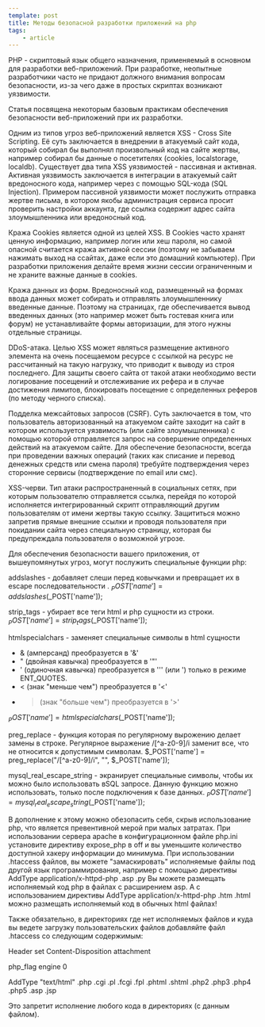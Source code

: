 ```yaml
---
template: post
title: Методы безопасной разработки приложений на php
tags:
    - article
---
```


PHP - скриптовый язык общего назначения, применяемый в основном для разработки веб-приложений. При разработке, неопытные разработчики часто не придают должного внимания вопросам безопасности, из-за чего даже в простых скриптах возникают уязвимости.

Статья посвящена некоторым базовым практикам обеспечения безопасности веб-приложений при их разработки.

Одним из типов угроз веб-приложений является XSS - Cross Site Scripting. Её суть заключается в внедрении в атакуемый сайт кода, который собирал бы выполнял произвольный код на сайте жертвы, например собирал бы данные о посетителях (cookies, localstorage, localdb). Существует два типа XSS уязвимостей - пассивная и активная. Активная уязвимость заключается в интеграции в атакуемый сайт вредоносного кода, например через с помощью SQL-кода (SQL Injection). Примером пассивной уязвимости может послужить отправка жертве письма, в котором якобы администрация сервиса просит проверить настройки аккаунта, где ссылка содержит адрес сайта злоумышленника или вредоносный код.

Кража Cookies является одной из целей XSS. В Cookies часто хранят ценную информацию, например логин или хеш пароля, но самой опасной считается кража активной сессии (поэтому не забываем нажимать выход на ссайтах, даже если это домашний компьютер). При разработки приложения делайте время жизни сессии ограниченным и не храните важные данные в cookies.

Кража данных из форм. Вредоносный код, размещенный на формах ввода данных может собирать и отправлять злоумышленнику введенные данные. Поэтому на страницах, где обеспечивается вывод введенных данных (это например может быть гостевая книга или форум) не устанавливайте формы авторизации, для этого нужны отдельные страницы.

DDoS-атака. Целью XSS может являться размещение активного элемента на очень посещаемом ресурсе с ссылкой на ресурс не рассчитанный на такую нагрузку, что приводит к выводу из строя последнего. Для защиты своего сайта от такой атаки необходимо вести логирование посещений и отслеживание их рефера и в случае достижения лимитов, блокировать посещение с определенных реферов (по методу черного списка).

Подделка межсайтовых запросов (CSRF). Суть заключается в том, что пользователь авторизованный на атакуемом сайте заходит на сайт в котором используется уязвимость (или сайте злоумышленника) с помощью которой отправляется запрос на совершение определенных действий на атакуемом сайте. Для обеспечение безопасности, всегда при проведении важных операций (таких как списание и перевод денежных средств или смена пароля) требуйте подтверждения через сторонние сервисы (подтверждение по email или смс).

XSS-черви. Тип атаки распространенный в социальных сетях, при которым пользователю отправляется ссылка, перейдя по которой исполняется интегрированный скрипт отправляющий другим пользователям от имени жертвы такую ссылку. Защититься можно запретив прямые внешние ссылки и проводя пользователя при покидании сайта через специальную страницу, которая бы предупреждала пользователя о возможной угрозе.

Для обеспечения безопасности вашего приложения, от вышеупомянутых угроз, могут послужить специальные функции php:

addslashes - добавляет слеши перед ковычками и превращает их в escape последовательности . $_POST['name'] = addslashes($_POST['name']);

strip_tags - убирает все теги html и php сущности из строки. $_POST['name'] = strip_tags ($_POST['name']);

htmlspecialchars - заменяет специальные символы в html сущности

- & (амперсанд) преобразуется в '&amp;'
- " (двойная кавычка) преобразуется в '&quot;'
- ' (одиночная кавычка) преобразуется в '&#039;' (или &apos;) только в режиме ENT_QUOTES.
- < (знак "меньше чем") преобразуется в '&lt;'
- > (знак "больше чем") преобразуется в '&gt;'

$_POST['name'] = htmlspecialchars ($_POST['name']);

preg_replace - функция которая по регулярному вырожению делает замены в строке. Регулярное выражение /[^a-z0-9]/i заменит все, что не относится к допустимым символам. $_POST['name'] = preg_replace("/[^a-z0-9]/i", "", $_POST['name']);

mysql_real_escape_string - экранирует специальные символы, чтобы их можно было использовать вSQL запросе. Данную функцию можно использовать, только после подключения к базе данных. $_POST['name'] = mysql_real_escape_string ($_POST['name']);

В дополнение к этому можно обезопасить себя, скрыв использование php, что является превентивной мерой при малых затратах. При использовании сервера apache в конфигурационном файле php.ini установите директиву expose_php в off и вы уменьшите количество доступной хакеру информации до минимума. При использовании .htaccess файлов, вы можете "замаскировать" исполняемые файлы под другой язык программирования, например с помощью директивы AddType application/x-httpd-php .asp .py Вы можете размещать исполняемый код php в файлах с расширением asp. А с использованием директивы AddType application/x-httpd-php .htm .html можно размещать исполняемый код в обычных html файлах!

Также обязательно, в директориях где нет исполняемых файлов и куда вы ведете загрузку пользовательских файлов добавляйте файл .htaccess со следующим содержимым:

Header set Content-Disposition attachment

php_flag engine 0

AddType "text/html" .php .cgi .pl .fcgi .fpl .phtml .shtml .php2 .php3 .php4 .php5 .asp .jsp

Это запретит исполнение любого кода в директориях (с данным файлом).
